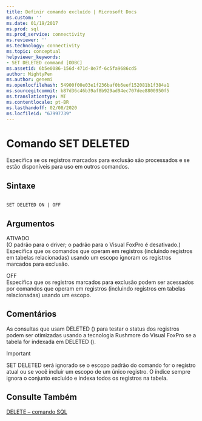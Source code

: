 ```yaml
---
title: Definir comando excluído | Microsoft Docs
ms.custom: ''
ms.date: 01/19/2017
ms.prod: sql
ms.prod_service: connectivity
ms.reviewer: ''
ms.technology: connectivity
ms.topic: conceptual
helpviewer_keywords:
- SET DELETED command [ODBC]
ms.assetid: 6b5e0086-156d-471d-8e7f-6c5fa9686cd5
author: MightyPen
ms.author: genemi
ms.openlocfilehash: 54900f00e03e1f236baf0b6eef152081b1f384a1
ms.sourcegitcommit: b87d36c46b39af8b929ad94ec707dee8800950f5
ms.translationtype: MT
ms.contentlocale: pt-BR
ms.lasthandoff: 02/08/2020
ms.locfileid: "67997739"
---
```

# <a name="set-deleted-command"></a>Comando SET DELETED
Especifica se os registros marcados para exclusão são processados e se estão disponíveis para uso em outros comandos.  
  
## <a name="syntax"></a>Sintaxe  
  
```  
  
SET DELETED ON | OFF  
```  
  
## <a name="arguments"></a>Argumentos  
 ATIVADO  
 (O padrão para o driver; o padrão para o Visual FoxPro é desativado.) Especifica que os comandos que operam em registros (incluindo registros em tabelas relacionadas) usando um escopo ignoram os registros marcados para exclusão.  
  
 OFF  
 Especifica que os registros marcados para exclusão podem ser acessados por comandos que operam em registros (incluindo registros em tabelas relacionadas) usando um escopo.  
  
## <a name="remarks"></a>Comentários  
 As consultas que usam DELETED () para testar o status dos registros podem ser otimizadas usando a tecnologia Rushmore do Visual FoxPro se a tabela for indexada em DELETED ().  
  
> [!IMPORTANT]  
>  SET DELETED será ignorado se o escopo padrão do comando for o registro atual ou se você incluir um escopo de um único registro. O índice sempre ignora o conjunto excluído e indexa todos os registros na tabela.  
  
## <a name="see-also"></a>Consulte Também  
 [DELETE – comando SQL](../../odbc/microsoft/delete-sql-command.md)
